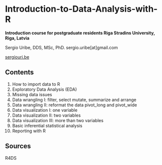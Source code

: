 # Introduction-to-Data-Analysis-with-R

**Introduction course for postgraduate residents Riga Stradins University, Riga, Latvia**

Sergio Uribe, DDS, MSc, PhD. sergio.uribe[at]gmail.com

[sergiouri.be](www.sergiouri.be)

## Contents

 1. How to import data to R
 1. Exploratory Data Analysis (EDA)
 1. Missing data issues
 1. Data wrangling I: filter, select mutate, summarize and arrange
 1. Data wrangling II: reformat the data pivot_long and pivot_wide
 1. Data visualization I: one variable
 1. Data visualization II: two variables
 1. Data visualization III: more than two variables
 1. Basic inferential statistical analysis
 1. Reporting with R
 
## Sources
R4DS

